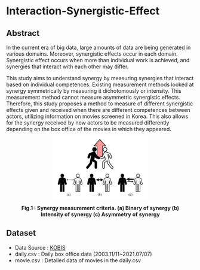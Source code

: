 # Interaction-Synergistic-Effect
## Abstract
In the current era of big data, large amounts of data are being generated in various domains.
Moreover, synergistic effects occur in each domain.
Synergistic effect occurs when more than individual work is achieved, and synergies that interact with each other may differ.

This study aims to understand synergy by measuring synergies that interact based on individual competences.
Existing measurement methods looked at synergy symmetrically by measuring it dichotomously or intensity.
This measurement method cannot measure asymmetric synergistic effects.
Therefore, this study proposes a method to measure of different synergistic effects given and received when there are different competences between actors, utilizing information on movies screened in Korea.
This also allows for the synergy received by new actors to be measured differently depending on the box office of the movies in which they appeared.


<figure>
  <p align="center">
    <img src="figure1.png" alt="Trulli" style="width:60%">
    <figcaption align = "center"><b>Fig.1 : Synergy measurement criteria. (a) Binary of synergy (b) Intensity of synergy (c) Asymmetry of synergy</b></figcaption>
  </p>
</figure>

## Dataset
- Data Source : [KOBIS](https://www.kobis.or.kr)
- daily.csv : Daily box office data (2003.11/11~2021.07/07)
- movie.csv : Detailed data of movies in the daily.csv
